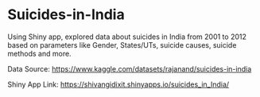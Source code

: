 # Suicides-in-India
Using Shiny app, explored data about suicides in India from 2001 to 2012 based on parameters like Gender, States/UTs, suicide causes, suicide methods and more.

Data Source: https://www.kaggle.com/datasets/rajanand/suicides-in-india

Shiny App Link: https://shivangidixit.shinyapps.io/suicides_in_India/
